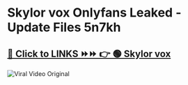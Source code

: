 
 # Skylor vox Onlyfans Leaked - Update Files 5n7kh

## <h2><a href="https://clipsfans.com/Skylor_vox&ref=git">🔗 Click to LINKS ⏩⏩ 👉 🟢 Skylor vox </a></h2>

<a href="https://clipsfans.com/Skylor_vox&ref=git" rel="nofollow" data-target="animated-image.originalLink"><img src="https://i.ibb.co.com/xMMVF88/686577567.gif" alt="Viral Video Original" style="max-width: 100%; display: inline-block;" data-target="animated-image.originalImage"></a>

